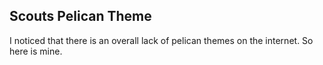 ## Scouts Pelican Theme

I noticed that there is an overall lack of pelican themes on the internet. So here is mine. 
